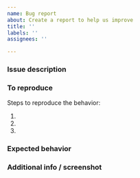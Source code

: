 ```yaml
---
name: Bug report
about: Create a report to help us improve
title: ''
labels: ''
assignees: ''

---
```


### Issue description
<!-- A clear and concise description of what the issue is -->


### To reproduce
Steps to reproduce the behavior:

1.
2.
3.

### Expected behavior
<!-- A clear and concise description of what you expected to happen -->

### Additional info / screenshot
<!-- Any additional information or context -->
